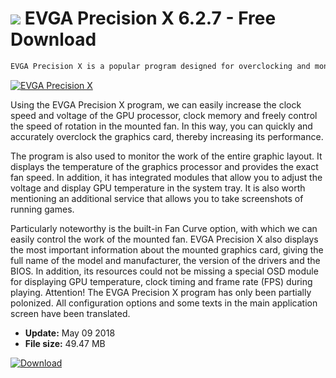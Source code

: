 # ![](https://cdn.softexe.net/static/icon/4/evga-precision-x-10286.png) EVGA Precision X 6.2.7 - Free Download

```sh
EVGA Precision X is a popular program designed for overclocking and monitoring the work of graphics cards. The application supports not only graphic layouts from EVGA, but also greatly deals with cards from other manufacturers. EVGA Precision X is an extremely useful tool for users equipped with components belonging to NVIDIA.
```
[![EVGA Precision X](https://gallery.dpcdn.pl/imgc/Tools/9228/g_-_420x350_1.5_-_x20150915190228_0.png)](https://softexe.net/win/system/diagnostics-tests/evga-precision-x:pRbhf.html)

Using the EVGA Precision X program, we can easily increase the clock speed and voltage of the GPU processor, clock memory and freely control the speed of rotation in the mounted fan. In this way, you can quickly and accurately overclock the graphics card, thereby increasing its performance.  
 
 
 The program is also used to monitor the work of the entire graphic layout. It displays the temperature of the graphics processor and provides the exact fan speed. In addition, it has integrated modules that allow you to adjust the voltage and display GPU temperature in the system tray. It is also worth mentioning an additional service that allows you to take screenshots of running games.
 
 
 Particularly noteworthy is the built-in Fan Curve option, with which we can easily control the work of the mounted fan. EVGA Precision X also displays the most important information about the mounted graphics card, giving the full name of the model and manufacturer, the version of the drivers and the BIOS. In addition, its resources could not be missing a special OSD module for displaying GPU temperature, clock timing and frame rate (FPS) during playing. 
 Attention!
 The EVGA Precision X program has only been partially polonized. All configuration options and some texts in the main application screen have been translated.


- **Update:** May 09 2018
- **File size:** 49.47 MB

[![Download](https://cdn.softexe.net/static/img/download.png)](https://softexe.net/win/system/diagnostics-tests/evga-precision-x:pRbhf.html)


